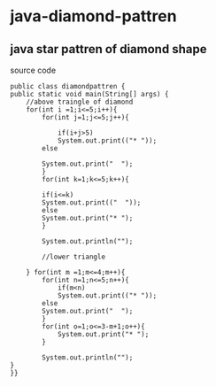 # java-diamond-pattren
java star pattren of diamond shape 
----------------------------------------------------------------------------------------------------------------------------------------------------------------------------------------------------------------------------




source code    

    public class diamondpattren {  
    public static void main(String[] args) {
        //above traingle of diamond
        for(int i =1;i<=5;i++){
            for(int j=1;j<=5;j++){
        
                if(i+j>5)
                System.out.print(("* "));
            else
            
            System.out.print("  ");
            }
            for(int k=1;k<=5;k++){
            
            if(i<=k)
            System.out.print(("  "));
            else
            System.out.print("* ");
            }

            System.out.println("");
            
            //lower triangle 

        } for(int m =1;m<=4;m++){
            for(int n=1;n<=5;n++){
                if(m<n)
                System.out.print(("* "));
            else
            System.out.print("  ");
            }
            for(int o=1;o<=3-m+1;o++){
                System.out.print("* ");
            }

            System.out.println("");
    }
    }}
